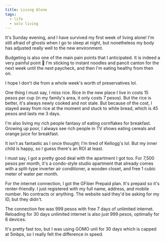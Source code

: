 ```yaml
---
title: Living Alone
tags: 
  - life
  - solo living
---
```


It's Sunday evening, and I have survived my first week of living alone! I'm still afraid of ghosts when I go to sleep at night, but nonetheless my body has adjusted really well to the new environment.

Budgeting is also one of the main pain points that I anticipated. It is indeed a very painful point 🤣 I'm sticking to instant noodles and pancit canton for the next week until the next paycheck, and then I'm eating healthy from then on.

I hope I don't die from a whole week's worth of preservatives lol.

One thing I must say, I miss rice. Rice in the new place I live in costs 15 pesos per cup (in my family's area, it only costs 7 pesos). But the rice is better, it's always newly cooked and not stale. But because of the cost, I stayed away from rice at the moment and stuck to white bread, which is 45 pesos and lasts me 3 days.

I'm also living my rich people fantasy of eating cornflakes for breakfast. Growing up poor, I always see rich people in TV shows eating cereals and orange juice for breakfast.

It isn't as fantastic as I once thought; I'm tired of Kellogg's lol. But my inner child is happy, so I guess there's an ROI at least.

I must say, I got a pretty good deal with the apartment I got too. For 7,500 pesos per month, it's a condo-style studio apartment that already comes with a split-type inverter air conditioner, a wooden closet, and free 1 cubic meter of water per month.

For the internet connection, I got the GFiber Prepaid plan. It's prepaid so it's renter-friendly. I just registered with my full name, address, and mobile number. No contracts or anything. The website said they'd be asking for my ID, but they didn't.

The connection fee was 999 pesos with free 7 days of unlimited internet. Reloading for 30 days unlimited internet is also just 999 pesos, optimally for 6 devices.

It's pretty fast too, but I was using GOMO unli for 30 days which is capped at 5mbps, so I really felt the difference in speed.